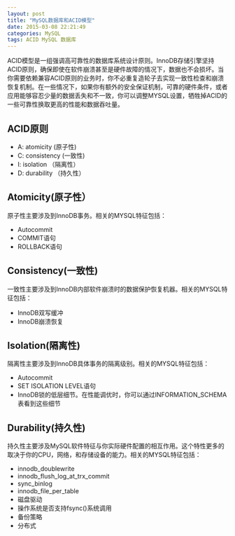 ```yaml
---
layout: post
title: "MySQL数据库和ACID模型"
date: 2015-03-08 22:21:49
categories: MySQL
tags: ACID MySQL 数据库
---
```



ACID模型是一组强调高可靠性的数据库系统设计原则。InnoDB存储引擎坚持ACID原则，确保即使在软件崩溃甚至是硬件故障的情况下，数据也不会损坏。当你需要依赖兼容ACID原则的业务时，你不必重复造轮子去实现一致性检查和崩溃恢复机制。在一些情况下，如果你有额外的安全保证机制，可靠的硬件条件，或者应用能够容忍少量的数据丢失和不一致，你可以调整MYSQL设置，牺牲掉ACID的一些可靠性换取更高的性能和数据吞吐量。

## ACID原则 ##

- A: atomicity      (原子性)   
- C: consistency	(一致性)    
- I: isolation	   （隔离性）  
- D: durability	   （持久性） 


## Atomicity(原子性） ##
原子性主要涉及到InnoDB事务。相关的MYSQL特征包括：

- Autocommit  
- COMMIT语句  
- ROLLBACK语句  

## Consistency(一致性) ##
一致性主要涉及到InnoDB内部软件崩溃时的数据保护恢复机器。相关的MYSQL特征包括：

- InnoDB双写缓冲  
- InnoDB崩溃恢复  

## Isolation(隔离性) ##
隔离性主要涉及到InnoDB具体事务的隔离级别。相关的MYSQL特征包括：

- Autocommit  
- SET ISOLATION LEVEL语句  
- InnoDB锁的低层细节。在性能调优时，你可以通过INFORMATION_SCHEMA表看到这些细节   

## Durability(持久性) ##

持久性主要涉及MySQL软件特征与你实际硬件配置的相互作用。这个特性更多的取决于你的CPU，网络，和存储设备的能力。相关的MYSQL特征包括：

- innodb_doublewrite  
- innodb_flush_log_at_trx_commit  
- sync_binlog  
- innodb_file_per_table  
- 磁盘驱动  
- 操作系统是否支持fsync()系统调用  
- 备份策略
- 分布式  
